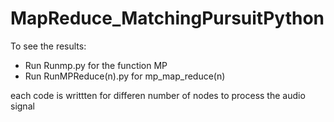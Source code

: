 # MapReduce_MatchingPursuitPython
To see the results:

- Run  Runmp.py  for the function MP
- Run  RunMPReduce(n).py for mp_map_reduce(n)

each code is writtten for differen number of nodes to process the audio signal


